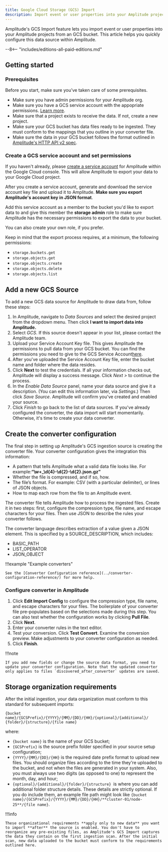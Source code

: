 ```yaml
---
title: Google Cloud Storage (GCS) Import
description: Import event or user properties into your Amplitude projects from a Google Cloud Storage (GCS) bucket.
---
```


Amplitude's GCS Import feature lets you import event or user properties into your Amplitude projects from an GCS bucket. This article helps you quickly configure this data source within Amplitude.

--8<-- "includes/editions-all-paid-editions.md"

## Getting started

### Prerequisites

Before you start, make sure you’ve taken care of some prerequisites.

- Make sure you have admin permissions for your Amplitude org.
- Make sure you have a GCS service account with the appopriate permissions. [Learn more](#create-a-gcs-service-account-and-set-permissions).
- Make sure that a project exists to receive the data. If not, create a new project.
- Make sure your GCS bucket has data files ready to be ingested. They must conform to the mappings that you outline in your converter file.
- Make sure the data in your GCS bucket follows the format outlined in [Amplitude's HTTP API v2 spec](https://developers.amplitude.com/docs/http-api-v2#keys-for-the-event-argument).

### Create a GCS service account and set permissions

If you haven't already, please [create a service account](https://cloud.google.com/iam/docs/creating-managing-service-account-keys) for Amplitude within the Google Cloud console. This will allow Amplitude to export your data to your Google Cloud project.

After you create a service account, generate and download the service account key file and upload it to Amplitude. **Make sure you export Amplitude's account key in JSON format**.

Add this service account as a member to the bucket you'd like to export data to and give this member the **storage admin** role to make sure Amplitude has the necessary permissions to export the data to your bucket.

You can also create your own role, if you prefer.

Keep in mind that the export process requires, at a minimum, the following permissions:

- `storage.buckets.get`
- `storage.objects.get`
- `storage.objects.create`
- `storage.objects.delete`
- `storage.objects.list`

## Add a new GCS Source

To add a new GCS data source for Amplitude to draw data from, follow these steps:

1. In Amplitude, navigate to *Data Sources* and select the desired project from the dropdown menu. Then click **I want to import data into Amplitude.**
2. Select *GCS*. If this source doesn't appear in your list, please contact the Amplitude team.
3. Upload your Service Account Key file. This gives Amplitude the permissions to pull data from your GCS bucket. You can find the permissions you need to give to the GCS Service Account[here](https://help.amplitude.com/hc/en-us/articles/360061685151#create-a-gcs-service-account-and-set-permissions).
4. After you've uploaded the Service Account Key file, enter the bucket name and folder where the data resides.
5. Click **Next** to test the credentials. If all your information checks out, Amplitude will display a success message. Click *Next >* to continue the process.
6. In the *Enable Data Source* panel, name your data source and give it a description. (You can edit this information later, via *Settings*.) Then click *Save Source*. Amplitude will confirm you've created and enabled your source.
7. Click *Finish* to go back to the list of data sources. If you've already configured the converter, the data import will start momentarily. Otherwise, it's time to create your data converter.

## Create the converter configuration

The final step in setting up Amplitude's GCS ingestion source is creating the converter file. Your converter configuration gives the integration this information:

- A pattern that tells Amplitude what a valid data file looks like. For example:**“\\w+\_\\d{4}-\\d{2}-\\d{2}.json.gz”**
- Whether the file is compressed, and if so, how.
- The file’s format. For example: CSV (with a particular delimiter), or lines of JSON objects.
- How to map each row from the file to an Amplitude event.

The converter file tells Amplitude how to process the ingested files. Create it in two steps: first, configure the compression type, file name, and escape characters for your files.
 Then use JSON to describe the rules your converter follows.

The converter language describes extraction of a value given a JSON element. This is specified by a SOURCE_DESCRIPTION, which includes:

- BASIC_PATH
- LIST_OPERATOR
- JSON_OBJECT

!!!example "Example converters"

    See the [Converter Configuration reference](../converter-configuration-reference/) for more help.

### Configure converter in Amplitude

1. Click **Edit Import Config** to configure the compression type, file name, and escape characters for your files. The boilerplate of your converter file pre-populates based on the selections made during this step. You can also test whether the configuration works by clicking **Pull File**.
2. Click **Next**.
3. Enter your converter rules in the text editor.
4. Test your conversion. Click **Test Convert**. Examine the conversion preview. Make adjustments to your converter configuration as needed.
5. Click **Finish**.

!!!note

    If you add new fields or change the source data format, you need to update your converter configuration. Note that the updated converter only applies to files `discovered_after_converter` updates are saved.

## Storage organization requirements

After the initial ingestion, your data organization must conform to this standard for subsequent imports:

`{bucket name}/{GCSPrefix}/{YYYY}/{MM}/{DD}/{HH}/{optional}/{additional}/ {folder}/{structure}/{file name}`

where:

- `{bucket name}` is the name of your GCS bucket;
- `{GCSPrefix}` is the source prefix folder specified in your source setup configuration;
- `{YYYY}/{MM}/{DD}/{HH}` is the required date prefix format to upload new files. You should organize files according to the time they're uploaded to the bucket, and not when the files are generated in your system. Also, you must always use two digits (as opposed to one) to represent the month, day, and hour;
- `{optional}/{additional}/{folder}/{structure} `is where you can add additional folder structure details. These details are strictly optional. If you do include them, an example file path might look like `{bucket name}/{GCSPrefix}/{YYYY}/{MM}/{DD}/{HH}/**cluster-01/node-25**/{file name}`.

!!!info

    These organizational requirements **apply only to new data** you want to import **after** the source is enabled. You don't have to reorganize any pre-existing files, as Amplitude's GCS Import captures the data they contain on the first ingestion scan. After the initial scan, new data uploaded to the bucket must conform to the requirements outlined here.
